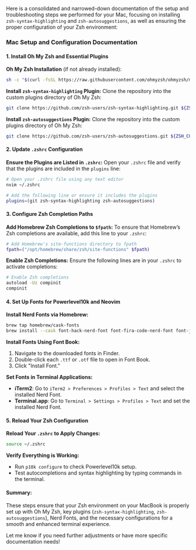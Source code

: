 Here is a consolidated and narrowed-down documentation of the setup and troubleshooting steps we performed for your Mac, focusing on installing `zsh-syntax-highlighting` and `zsh-autosuggestions`, as well as ensuring the proper configuration of your Zsh environment:

### Mac Setup and Configuration Documentation

#### **1. Install Oh My Zsh and Essential Plugins**

**Oh My Zsh Installation** (if not already installed):
```bash
sh -c "$(curl -fsSL https://raw.githubusercontent.com/ohmyzsh/ohmyzsh/master/tools/install.sh)"
```

**Install `zsh-syntax-highlighting` Plugin:**
Clone the repository into the custom plugins directory of Oh My Zsh:
```bash
git clone https://github.com/zsh-users/zsh-syntax-highlighting.git ${ZSH_CUSTOM:-~/.oh-my-zsh/custom}/plugins/zsh-syntax-highlighting
```

**Install `zsh-autosuggestions` Plugin:**
Clone the repository into the custom plugins directory of Oh My Zsh:
```bash
git clone https://github.com/zsh-users/zsh-autosuggestions.git ${ZSH_CUSTOM:-~/.oh-my-zsh/custom}/plugins/zsh-autosuggestions
```

#### **2. Update `.zshrc` Configuration**

**Ensure the Plugins are Listed in `.zshrc`:**
Open your `.zshrc` file and verify that the plugins are included in the `plugins` line:
```bash
# Open your .zshrc file using any text editor
nvim ~/.zshrc

# Add the following line or ensure it includes the plugins
plugins=(git zsh-syntax-highlighting zsh-autosuggestions)
```

#### **3. Configure Zsh Completion Paths**

**Add Homebrew Zsh Completions to `$fpath`:**
To ensure that Homebrew’s Zsh completions are available, add this line to your `.zshrc`:
```bash
# Add Homebrew's site-functions directory to fpath
fpath=("/opt/homebrew/share/zsh/site-functions" $fpath)
```

**Enable Zsh Completions:**
Ensure the following lines are in your `.zshrc` to activate completions:
```bash
# Enable Zsh completions
autoload -Uz compinit
compinit
```

#### **4. Set Up Fonts for Powerlevel10k and Neovim**

**Install Nerd Fonts via Homebrew:**
```bash
brew tap homebrew/cask-fonts
brew install --cask font-hack-nerd-font font-fira-code-nerd-font font-jetbrains-mono-nerd-font font-meslo-lg-nerd-font font-ubuntu-mono-nerd-font
```

**Install Fonts Using Font Book:**
1. Navigate to the downloaded fonts in Finder.
2. Double-click each `.ttf` or `.otf` file to open in Font Book.
3. Click "Install Font."

**Set Fonts in Terminal Applications:**
- **iTerm2**: Go to `iTerm2 > Preferences > Profiles > Text` and select the installed Nerd Font.
- **Terminal.app**: Go to `Terminal > Settings > Profiles > Text` and set the installed Nerd Font.

#### **5. Reload Your Zsh Configuration**

**Reload Your `.zshrc` to Apply Changes:**
```bash
source ~/.zshrc
```

**Verify Everything is Working:**
- Run `p10k configure` to check Powerlevel10k setup.
- Test autocompletions and syntax highlighting by typing commands in the terminal.

#### **Summary:**
These steps ensure that your Zsh environment on your MacBook is properly set up with Oh My Zsh, key plugins (`zsh-syntax-highlighting`, `zsh-autosuggestions`), Nerd Fonts, and the necessary configurations for a smooth and enhanced terminal experience.

Let me know if you need further adjustments or have more specific documentation needs!